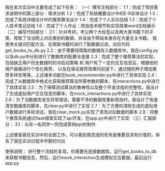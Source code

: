 我在本次实训中主要完成了如下任务：
（一）撰写文档部分：
     1.1：完成了项目需求说明中的第三部分：需求分析
     1.2：完成了系统概要设计中的E-R实体设计
     1.3：完成了系统详细设计中的推荐算法设计
     1.4：完成了个人实训总结
     1.5：完成了个人技术笔记总结
     1.6：完成了个人作业：爬虫技术细节和实现效果word文档展示
（二）编写代码部分：
     2.1：针对考研，考公两个大标签以及两大类书籍下的子类，爬取了当当网上对应类别的数据，并且由于网站本身存在大量无关书籍，
我使用关键词匹配方法，在爬取书籍时进行了脏数据过滤，对应代码get_books_to_db.py
     2.2：由于需要将爬取的数据存入数据库中，我在config.py以及db.py中分别进行了数据库的配置与连接
     2.3：完成了整个推荐算法的实现，包括缺乏用户历史数据时的冷启动策略 和 用户有了一定的交互信息后，根据他的用户画像进行个性化推荐，
以及在保证推荐效果的前提下，通过随机种子增加推荐多样性等等，上述诸多功能在book_recommender.py中进行了具体实现
     2.4：完成了从数据库中格式化获取推荐算法所需参数的脚本，在interactions.py中进行了具体实现
     2.5：为了保障测试算法的鲁棒性以及整个开发流程的完整性，我设计了生成虚拟用户交互信息的脚本，在mock_interactions.py中进行了具体实现
     2.6：为了当数据库发生异常错误，需要干净的数据库重新爬虫时，我设计了快速清空数据库的脚本，在clear.py中进行了实现
     2.7：为了方便的清除生成的虚拟用户数据进行多轮测试，我在clear_mock.py实现了清洗对应数据的脚本
     2.8：将整个推荐系统通过flask框架实现了api开发，在app.py中进行了实现
（三）汇报部分：
     3.1：与另一名同学一同完成答辩ppt的制作

上述便是我在实训中的全部工作，可以看到我完成的任务是重要且具有价值的，体系了我在实训过程中辛勤的付出

使用说明：
进行整个流程的复现，你需要先连接数据库，运行get_books_to_db来获取书籍信息，然后，运行mock_interaction生成模拟交互数据，最后运行app.py

